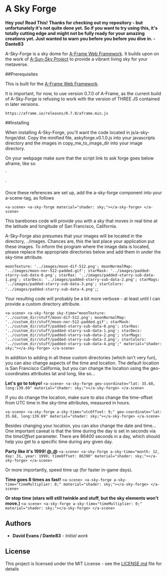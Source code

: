 # A Sky Forge

**Hey you! Read This!**
**Thanks for checking out my repository - but unfortunately it's not quite done yet. So if you want to try using this, it's totally cutting edge and might not be fully ready for your amazing creations yet. Just wanted to warn you before you before you dive in. - Dante83**

A-Sky-Forge is a sky dome for [A-Frame Web Framework](https://aframe.io/). It builds upon on the work of [A-Sun-Sky Project](https://github.com/ngokevin/kframe/tree/master/components/sun-sky) to provide a vibrant living sky for your metaverse.

##Prerequisites

This is built for the [A-Frame Web Framework](https://aframe.io/).

It is important, for now, to use version 0.7.0 of A-Frame, as the current build of A-Sky-Forge is refusing to work with the version of THREE JS contained in later versions.

`https://aframe.io/releases/0.7.0/aframe.min.js`

##Installing

When installing A-Sky-Forge, you'll want the code located in js/a-sky-forge/dist.
Copy the minified file, askyforge.v0.1.0.js into your javascripts directory and the images in copy_me_to_image_dir into your image directory.

On your webpage make sure that the script link to ask forge goes below aframe, like so

`<script src="https://aframe.io/releases/0.7.0/aframe.min.js"></script>
<script src="../js/a-sky-forge/dist/askyforge.v0.1.0.min.js"></script>`

Once these references are set up, add the a-sky-forge component into your a-scene-tag, as follows

`<a-scene>
  <a-sky-forge material="shader: sky;"></a-sky-forge>
</a-scene>`

This barebones code will provide you with a sky that moves in real time at the latitude and longitude of San Francisco, California.

A-Sky-Forge also presumes that your images will be located in the directory, ../images. Chances are, this the last place your application put these images. To inform the program where the image data is located, please replace the appropriate directories below and add them in under the sky-time attribute.

`moonTexture: '../images/moon-dif-512.png';
moonNormalMap: '../images/moon-nor-512-padded.gif';
starMask: '../images/padded-starry-sub-data-0.png';
starRas: '../images/padded-starry-sub-data-1.png';
starDecs: '../images/padded-starry-sub-data-2.png';
starMags: '../images/padded-starry-sub-data-3.png';
starColors: '../images/padded-starry-sub-data-4.png';`;

Your resulting code will probably be a bit more verbose - at least until I can provide a custom directory attribute.

`<a-scene>
  <a-sky-forge sky-time="moonTexture: '../custom_dir/stuff/moon-dif-512.png'; moonNormalMap: '../custom_dir/stuff/moon-nor-512-padded.gif'; starMask: '../custom_dir/stuff/padded-starry-sub-data-0.png'; starRas: '../custom_dir/stuff/padded-starry-sub-data-1.png'; starDecs: '../custom_dir/stuff/padded-starry-sub-data-2.png'; starMags: '../custom_dir/stuff/padded-starry-sub-data-3.png'; starColors: '../custom_dir/stuff/padded-starry-sub-data-4.png';" material="shader: sky;"></a-sky-forge>
</a-scene>`

In addition to adding in all these custom directories (which isn't very fun), you can also change aspects of the time and location. The default location is San Francisco California, but you can change the location using the geo-coordinates attributes lat and long, like so...

**Let's go to tokyo!**
`<a-scene>
  <a-sky-forge geo-coordinate="lat: 35.68, long:139.69" material="shader: sky;"></a-sky-forge>
</a-scene>`

If you do change the location, make sure to also change the time-offset from UTC time in the sky-time attributes, measured in hours.

`<a-scene>
  <a-sky-forge a-sky-time="utcOffset: 9;" geo-coordinate="lat: 35.68, long:139.69" material="shader: sky;"></a-sky-forge>
</a-scene>`

Besides changing your location, you can also change the date and time...
One important caveat is that the time during the day is set in seconds via the *timeOffset* parameter.
There are 86400 seconds in a day, which should help you get to a specific time during any given day.

**Party like it's 1999! @_@**
`<a-scene>
  <a-sky-forge a-sky-time="month: 12, day: 31, year: 1999; timeOffset: 86390" material="shader: sky;"></a-sky-forge>
</a-scene>`

Or more importantly, speed time up (for faster in-game days).

**Time goes 8 times as fast!**
`<a-scene>
  <a-sky-forge a-sky-time="timeMultiplier: 8;" material="shader: sky;"></a-sky-forge>
</a-scene>`

**Or stop time (stars will still twinkle and stuff, but the sky elements won't move.)**
`<a-scene>
  <a-sky-forge a-sky-time="timeMultiplier: 0;" material="shader: sky;"></a-sky-forge>
</a-scene>`

## Authors
* **David Evans / Dante83** - *Initial work*

## License

This project is licensed under the MIT License - see the [LICENSE.md](LICENSE.md) file for details
